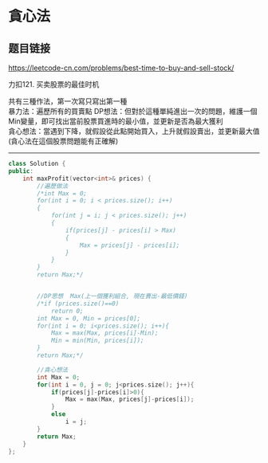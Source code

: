 # 貪心法

## 题目链接
https://leetcode-cn.com/problems/best-time-to-buy-and-sell-stock/

力扣121. 买卖股票的最佳时机   

共有三種作法，第一次寫只寫出第一種   
暴力法：遍歷所有的買賣點
DP想法：但對於這種單純進出一次的問題，維護一個Min變量，即可找出當前股票買進時的最小值，並更新是否為最大獲利   
貪心想法：當遇到下降，就假設從此點開始買入，上升就假設賣出，並更新最大值(貪心法在這個股票問題能有正確解)

---------------------------------------

```cpp
class Solution {
public:
    int maxProfit(vector<int>& prices) {
        //遍歷做法
        /*int Max = 0;
        for(int i = 0; i < prices.size(); i++)
        {
            for(int j = i; j < prices.size(); j++)
            {
                if(prices[j] - prices[i] > Max)
                {
                    Max = prices[j] - prices[i];
                }
            }
        }
        return Max;*/


        //DP思想  Max(上一個獲利組合, 現在賣出-最低價錢)
        /*if (prices.size()==0)
            return 0;
        int Max = 0, Min = prices[0];
        for(int i = 0; i<prices.size(); i++){
            Max = max(Max, prices[i]-Min);
            Min = min(Min, prices[i]);
        }
        return Max;*/

        //貪心想法
        int Max = 0;
        for(int i = 0, j = 0; j<prices.size(); j++){
            if(prices[j]-prices[i]>0){
                Max = max(Max, prices[j]-prices[i]);
            }
            else
                i = j;
        }
        return Max;
    }
};
```
